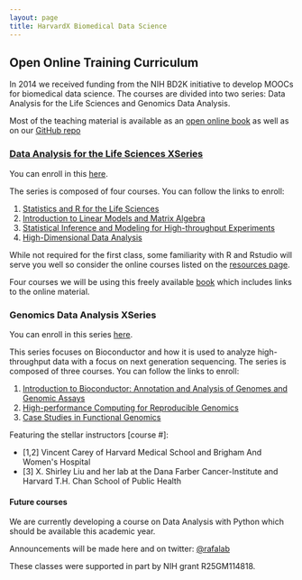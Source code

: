 ```yaml
---
layout: page
title: HarvardX Biomedical Data Science
---
```


## Open Online Training Curriculum 

In 2014 we received funding from the NIH BD2K initiative to develop
MOOCs for biomedical data science. The courses are divided into two series: Data Analysis for the Life Sciences and Genomics Data Analysis. 

Most of the teaching material is available as an [open online book](http://genomicsclass.github.io/book/) as well as on our [GitHub repo](https://github.com/genomicsclass/labs)

### [Data Analysis for the Life Sciences XSeries](https://www.edx.org/xseries/data-analysis-life-sciences)

You can enroll in this [here](https://www.edx.org/xseries/data-analysis-life-sciences). 

The series is composed of four courses. You can follow the links to enroll:

1. [Statistics and R for the Life Sciences](https://www.edx.org/course/data-analysis-life-sciences-1-statistics-harvardx-ph525-1x)
2. [Introduction to Linear Models and Matrix Algebra](https://www.edx.org/course/data-analysis-life-sciences-2-harvardx-ph525-2x)
3. [Statistical Inference and Modeling for High-throughput Experiments](https://www.edx.org/course/data-analysis-life-sciences-3-harvardx-ph525-3x)
4. [High-Dimensional Data Analysis](https://www.edx.org/course/data-analysis-life-sciences-4-harvardx-ph525-4x)

While not required for the first class, some familiarity with R and Rstudio will serve you well so consider the online courses listed on the [resources page](resources.html).

Four courses we will be using this freely available
[book](https://leanpub.com/dataanalysisforthelifesciences) which
includes links to the online material.

### Genomics Data Analysis XSeries

You can enroll in this series [here](https://www.edx.org/xseries/genomics-data-analysis). 

This series focuses on Bioconductor and how it is used to analyze high-throughput data with a focus on next generation sequencing. The series is composed of three courses. You can follow the links to enroll:

1. [Introduction to Bioconductor: Annotation and Analysis of Genomes and Genomic Assays](https://www.edx.org/course/data-analysis-life-sciences-5-harvardx-ph525-5x)
2. [High-performance Computing for Reproducible Genomics](https://www.edx.org/course/data-analysis-life-sciences-6-high-harvardx-ph525-6x)
3. [Case Studies in Functional Genomics](https://www.edx.org/course/data-analysis-life-sciences-7-case-harvardx-ph525-7x)

Featuring the stellar instructors [course #]:

* [1,2] Vincent Carey of Harvard Medical School and Brigham And Women's Hospital
* [3] X. Shirley Liu and her lab at the Dana Farber Cancer-Institute and Harvard T.H. Chan School of Public Health


#### Future courses

We are currently developing a course on Data Analysis with Python
which should be available this academic year.

Announcements will be made here and on twitter: [@rafalab](https://twitter.com/rafalab)

These classes were supported in part by NIH grant R25GM114818.
